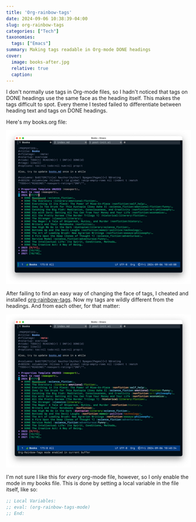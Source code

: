 ```yaml
---
title: 'Org-rainbow-tags'
date: 2024-09-06 10:38:39-04:00
slug: org-rainbow-tags
categories: ["Tech"]
taxonomies:
  tags: ["Emacs"]
summary: Making tags readable in Org-mode DONE headings
cover: 
  image: books-after.jpg
  relative: true
  caption: 
---
```


I don't normally use tags in Org-mode files, so I hadn't noticed that tags on DONE headings use the same face as the heading itself. This makes the tags difficult to spot. Every theme I tested failed to differentiate between heading text and tags on DONE headings.

Here's my books.org file:

![Notice the indistinguishable tags in the list of DONE books](books-before.jpg "Notice the indistinguishable tags in the list of DONE books")

After failing to find an easy way of changing the face of tags, I cheated and installed [org-rainbow-tags](https://github.com/KaratasFurkan/org-rainbow-tags). Now my tags are wildly different from the headings. And from each other, for that matter:

![Vivid tags!](books-after.jpg "Vivid tags!")

I'm not sure I like this for _every_ org-mode file, however, so I only enable the mode in my books file. This is done by setting a local variable in the file itself, like so:

```lisp
;; Local Variables:
;; eval: (org-rainbow-tags-mode)
;; End:
```

